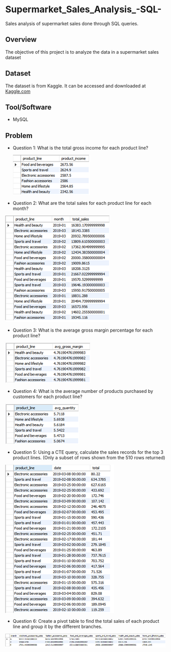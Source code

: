 # Supermarket_Sales_Analysis_-SQL-
Sales analysis of supermarket sales done through SQL queries.
## Overview
The objective of this project is to analyze the data in a supermarket sales dataset
## Dataset
The dataset is from Kaggle. It can be accessed and downloaded at [Kaggle.com](https://www.kaggle.com/datasets/aungpyaeap/supermarket-sales)
## Tool/Software
- MySQL
## Problem
- Question 1: What is the total gross income for each product line?
 
  ![Total Gross Income for each product line](https://github.com/ag289/Supermarket_Sales_Analysis_-SQL-/blob/main/Images/Question%201.PNG)
  
- Question 2: What are the total sales for each product line for each month?
 
 ![Total Sales for Each Product Line for Each Month](https://github.com/ag289/Supermarket_Sales_Analysis_-SQL-/blob/main/Images/Question%202.PNG)
 
- Question 3: What is the average gross margin percentage for each product line?

![Average gross margin percentage for each product line](https://github.com/ag289/Supermarket_Sales_Analysis_-SQL-/blob/main/Images/Question%203.PNG)

- Question 4: What is the average number of products purchased by customers for each product line?

![average number of products purchased by customers for each product line](https://github.com/ag289/Supermarket_Sales_Analysis_-SQL-/blob/main/Images/Question%204.PNG)

- Question 5: Using a CTE query, calculate the sales records for the top 3 product lines. (Only a subset of rows shown from the 510 rows returned)

![CTE query to calculate the sales records for top 3 product lines](https://github.com/ag289/Supermarket_Sales_Analysis_-SQL-/blob/main/Images/Question%205.PNG)

- Question 6: Create a pivot table to find the total sales of each product line and group it by the different branches.

![Pivot table to find the total sales of each product line grouped by branches](https://github.com/ag289/Supermarket_Sales_Analysis_-SQL-/blob/main/Images/Question%206.PNG)

